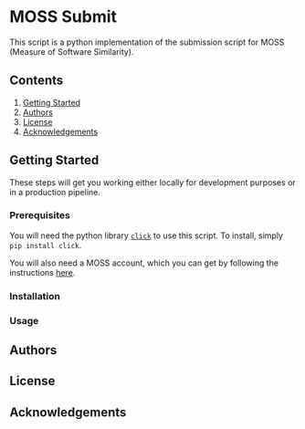# MOSS Submit

This script is a python implementation of the submission script for MOSS (Measure of Software Similarity).  

## Contents

1. [Getting Started](https://github.com/theodore-ando/moss-submit#getting-started)
2. [Authors](https://github.com/theodore-ando/moss-submit#authors)
3. [License](https://github.com/theodore-ando/moss-submit#license)
4. [Acknowledgements](https://github.com/theodore-ando/moss-submit#acknowledgements)

## Getting Started

These steps will get you working either locally for development purposes or in a production pipeline.

### Prerequisites

You will need the python library [`click`](http://click.pocoo.org/5/) to use this script.  To install, simply `pip install click`.

You will also need a MOSS account, which you can get by following the instructions [here](http://moss.stanford.edu). 

### Installation

### Usage

## Authors

## License

## Acknowledgements